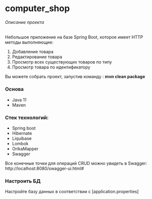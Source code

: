 # computer_shop

###### Описание проекта
Небольшое приложение на базе Spring Boot, которое имеет HTTP методы
выполняющие:
1. Добавление товара
2. Редактирование товара
3. Просмотр всех существующих товаров по типу
4. Просмотр товара по идентификатору


Вы можете собрать проект, запустив команду : **mvn clean package**

### Основа  
- Java 11
- Maven

### Стек технологий:
* Spring boot
* Hibernate
* Liquibase
* Lombok
* OrikaMapper
* Swagger

Все конечные точки для операций CRUD можно увидеть в Swagger:
http://localhost:8080/swagger-ui.html#


### Настроить БД
Настройте базу данных в соответствии с [application.properties]